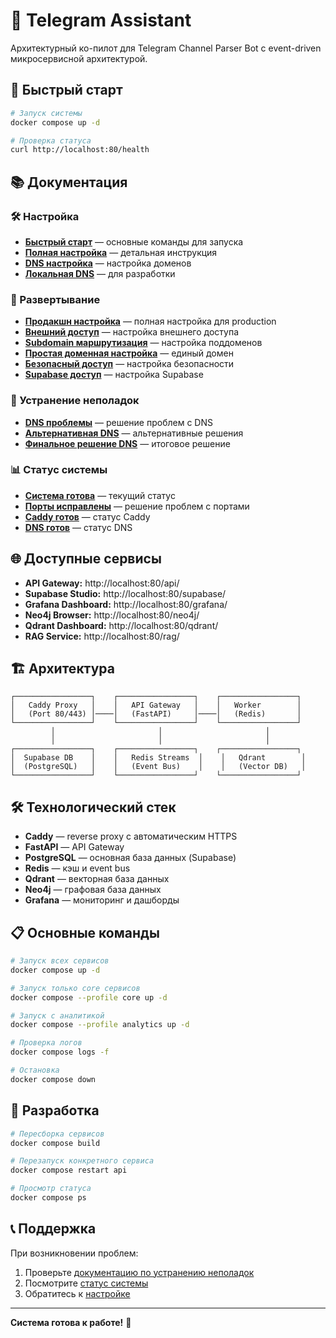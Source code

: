 # 🤖 Telegram Assistant

Архитектурный ко-пилот для Telegram Channel Parser Bot с event-driven микросервисной архитектурой.

## 🚀 Быстрый старт

```bash
# Запуск системы
docker compose up -d

# Проверка статуса
curl http://localhost:80/health
```

## 📚 Документация

### 🛠️ Настройка
- [**Быстрый старт**](docs/setup/QUICKSTART.md) — основные команды для запуска
- [**Полная настройка**](docs/setup/SETUP.md) — детальная инструкция
- [**DNS настройка**](docs/setup/DNS_SETUP.md) — настройка доменов
- [**Локальная DNS**](docs/setup/LOCAL_DNS_SETUP.md) — для разработки

### 🚀 Развертывание
- [**Продакшн настройка**](docs/deployment/PRODUCTION_SETUP.md) — полная настройка для production
- [**Внешний доступ**](docs/deployment/EXTERNAL_ACCESS_SETUP.md) — настройка внешнего доступа
- [**Subdomain маршрутизация**](docs/deployment/SUBDOMAIN_SETUP.md) — настройка поддоменов
- [**Простая доменная настройка**](docs/deployment/SIMPLE_DOMAIN_SETUP.md) — единый домен
- [**Безопасный доступ**](docs/deployment/SECURE_ACCESS.md) — настройка безопасности
- [**Supabase доступ**](docs/deployment/SUPABASE_ACCESS.md) — настройка Supabase

### 🔧 Устранение неполадок
- [**DNS проблемы**](docs/troubleshooting/TROUBLESHOOTING_DNS.md) — решение проблем с DNS
- [**Альтернативная DNS**](docs/troubleshooting/ALTERNATIVE_DNS.md) — альтернативные решения
- [**Финальное решение DNS**](docs/troubleshooting/FINAL_DNS_SOLUTION.md) — итоговое решение

### 📊 Статус системы
- [**Система готова**](docs/status/SYSTEM_READY.md) — текущий статус
- [**Порты исправлены**](docs/status/PORTS_FIXED.md) — решение проблем с портами
- [**Caddy готов**](docs/status/CADDY_READY.md) — статус Caddy
- [**DNS готов**](docs/status/DNS_READY.md) — статус DNS

## 🌐 Доступные сервисы

- **API Gateway:** http://localhost:80/api/
- **Supabase Studio:** http://localhost:80/supabase/
- **Grafana Dashboard:** http://localhost:80/grafana/
- **Neo4j Browser:** http://localhost:80/neo4j/
- **Qdrant Dashboard:** http://localhost:80/qdrant/
- **RAG Service:** http://localhost:80/rag/

## 🏗️ Архитектура

```
┌─────────────────┐    ┌─────────────────┐    ┌─────────────────┐
│   Caddy Proxy   │    │   API Gateway   │    │   Worker        │
│   (Port 80/443) │────│   (FastAPI)     │────│   (Redis)       │
└─────────────────┘    └─────────────────┘    └─────────────────┘
         │                       │                       │
         │                       │                       │
┌─────────────────┐    ┌─────────────────┐    ┌─────────────────┐
│  Supabase DB    │    │   Redis Streams  │    │   Qdrant        │
│  (PostgreSQL)   │    │   (Event Bus)    │    │   (Vector DB)   │
└─────────────────┘    └─────────────────┘    └─────────────────┘
```

## 🛠️ Технологический стек

- **Caddy** — reverse proxy с автоматическим HTTPS
- **FastAPI** — API Gateway
- **PostgreSQL** — основная база данных (Supabase)
- **Redis** — кэш и event bus
- **Qdrant** — векторная база данных
- **Neo4j** — графовая база данных
- **Grafana** — мониторинг и дашборды

## 📋 Основные команды

```bash
# Запуск всех сервисов
docker compose up -d

# Запуск только core сервисов
docker compose --profile core up -d

# Запуск с аналитикой
docker compose --profile analytics up -d

# Проверка логов
docker compose logs -f

# Остановка
docker compose down
```

## 🔧 Разработка

```bash
# Пересборка сервисов
docker compose build

# Перезапуск конкретного сервиса
docker compose restart api

# Просмотр статуса
docker compose ps
```

## 📞 Поддержка

При возникновении проблем:
1. Проверьте [документацию по устранению неполадок](docs/troubleshooting/)
2. Посмотрите [статус системы](docs/status/)
3. Обратитесь к [настройке](docs/setup/)

---

**Система готова к работе!** 🚀